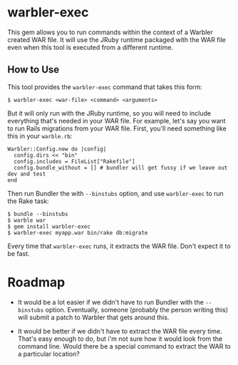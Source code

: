 # warbler-exec

This gem allows you to run commands within the context of a Warbler created WAR file.  It will use the JRuby runtime packaged with the WAR file even when this tool is executed from a different runtime.

## How to Use

This tool provides the `warbler-exec` command that takes this form:

    $ warbler-exec <war-file> <command> <arguments>

But it will only run with the JRuby runtime, so you will need to include everything that's needed in your WAR file.  For example, let's say you want to run Rails migrations from your WAR file.  First, you'll need something like this in your `warble.rb`:

    Warbler::Config.new do |config|      
      config.dirs << "bin"
      config.includes = FileList["Rakefile"]  
      config.bundle_without = [] # bundler will get fussy if we leave out dev and test    
    end

Then run Bundler the with `--binstubs` option, and use `warbler-exec` to run the Rake task:

    $ bundle --binstubs
    $ warble war
    $ gem install warbler-exec
    $ warbler-exec myapp.war bin/rake db:migrate

Every time that `warbler-exec` runs, it extracts the WAR file. Don't expect it to be fast.

# Roadmap

+  It would be a lot easier if we didn't have to run Bundler with the `--binstubs` option.  Eventually, someone (probably the person writing this) will submit a patch to Warbler that gets around this.

+  It would be better if we didn't have to extract the WAR file every time.  That's easy enough to do, but i'm not sure how it would look from the command line.  Would there be a special command to extract the WAR to a particular location? 

